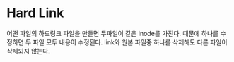 # Hard Link
어떤 파일의 하드링크 파일을 만들면 두파일이 같은 inode를 가진다.
때문에 하나를 수정하면 두 파일 모두 내용이 수정된다. 
link와 원본 파일중 하나를 삭제해도 다른 파일이 삭제되지 않는다.